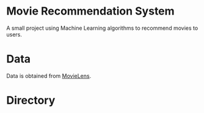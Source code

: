 # Movie Recommendation System
A small project using Machine Learning algorithms to recommend movies to users.

# Data 
Data is obtained from [MovieLens](https://grouplens.org/datasets/movielens/).

# Directory